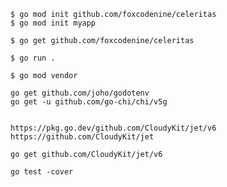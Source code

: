 
    $ go mod init github.com/foxcodenine/celeritas
    $ go mod init myapp

    $ go get github.com/foxcodenine/celeritas

    $ go run .

    $ go mod vendor

    go get github.com/joho/godotenv
    go get -u github.com/go-chi/chi/v5g


    https://pkg.go.dev/github.com/CloudyKit/jet/v6
    https://github.com/CloudyKit/jet

    go get github.com/CloudyKit/jet/v6

    go test -cover



